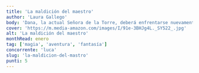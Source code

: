 ```yaml
---
title: 'La maldición del maestro'
author: 'Laura Gallego'
body: 'Dana, la actual Señora de la Torre, deberá enfrentarse nuevamente al Maestro; junto a Fenris y los nuevos discípulos de la escuela, deberá impedir que se cumpla la venganza del antiguo Amo de la Torre.'
cover: 'https://m.media-amazon.com/images/I/91e-3BHJg4L._SY522_.jpg'
alt: 'La maldición del maestro'
monthRead: enero
tag: ['magia', 'aventura', 'fantasía']
concorrente: 'luca'
slug: 'la-maldicion-del-mastro'
punti: 5
---
```

